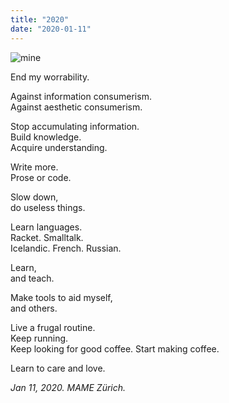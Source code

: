 ```yaml
---
title: "2020"
date: "2020-01-11"
---
```


![mine](/2020/mine.jpg)

End my worrability.

Against information consumerism.  
Against aesthetic consumerism.

Stop accumulating information.  
Build knowledge.  
Acquire understanding.

Write more.  
Prose or code.

Slow down,  
do useless things.

Learn languages.  
Racket. Smalltalk.  
Icelandic. French. Russian.

Learn,  
and teach.

Make tools to aid myself,  
and others.

Live a frugal routine.  
Keep running.  
Keep looking for good coffee.
Start making coffee.

Learn to care and love.

*Jan 11, 2020. MAME Zürich.*